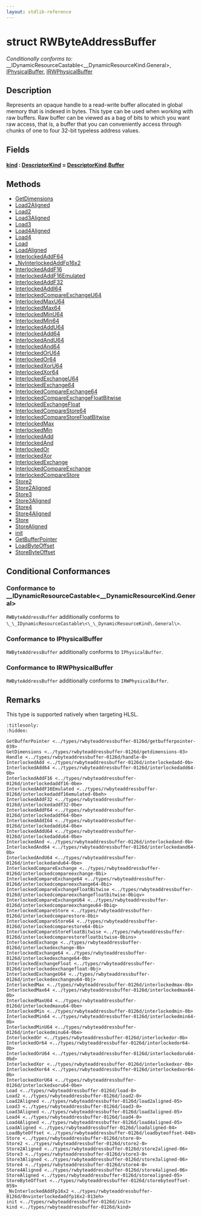 ```yaml
---
layout: stdlib-reference
---
```


# struct RWByteAddressBuffer

*Conditionally conforms to:* \_\_IDynamicResourceCastable\<\_\_DynamicResourceKind\.General\>, [IPhysicalBuffer](../../interfaces/iphysicalbuffer-019/index.html), [IRWPhysicalBuffer](../../interfaces/irwphysicalbuffer-0123b/index.html)

## Description

Represents an opaque handle to a read-write buffer allocated in global memory that is indexed in bytes.
This type can be used when working with raw buffers. Raw buffer can be viewed as a bag of bits to
which you want raw access, that is, a buffer that you can conveniently access through chunks of one to
four 32-bit typeless address values.

## Fields

####  <a id="decl-kind"></a>[kind](kind.html) : [DescriptorKind](../descriptorkind-0a/index.html) = [DescriptorKind](../descriptorkind-0a/index.html)\.[Buffer](../descriptorkind-0a/index.html#decl-Buffer)

## Methods

* [GetDimensions](getdimensions-03.html)
* [Load2Aligned](load2aligned-05.html)
* [Load2](load2-0.html)
* [Load3Aligned](load3aligned-05.html)
* [Load3](load3-0.html)
* [Load4Aligned](load4aligned-05.html)
* [Load4](load4-0.html)
* [Load](load-0.html)
* [LoadAligned](loadaligned-04.html)
* [InterlockedAddF64](interlockedaddf64-0be.html)
* [\_NvInterlockedAddFp16x2](0nvinterlockedaddfp16x2-013eh.html)
* [InterlockedAddF16](interlockedaddf16-0be.html)
* [InterlockedAddF16Emulated](interlockedaddf16emulated-0beh.html)
* [InterlockedAddF32](interlockedaddf32-0be.html)
* [InterlockedAddI64](interlockedaddi64-0be.html)
* [InterlockedCompareExchangeU64](interlockedcompareexchangeu64-0biq.html)
* [InterlockedMaxU64](interlockedmaxu64-0be.html)
* [InterlockedMax64](interlockedmax64-0b.html)
* [InterlockedMinU64](interlockedminu64-0be.html)
* [InterlockedMin64](interlockedmin64-0b.html)
* [InterlockedAddU64](interlockedaddu64-0be.html)
* [InterlockedAdd64](interlockedadd64-0b.html)
* [InterlockedAndU64](interlockedandu64-0be.html)
* [InterlockedAnd64](interlockedand64-0b.html)
* [InterlockedOrU64](interlockedoru64-0bd.html)
* [InterlockedOr64](interlockedor64-0b.html)
* [InterlockedXorU64](interlockedxoru64-0be.html)
* [InterlockedXor64](interlockedxor64-0b.html)
* [InterlockedExchangeU64](interlockedexchangeu64-0bj.html)
* [InterlockedExchange64](interlockedexchange64-0b.html)
* [InterlockedCompareExchange64](interlockedcompareexchange64-0bi.html)
* [InterlockedCompareExchangeFloatBitwise](interlockedcompareexchangefloatbitwise-0biqv.html)
* [InterlockedExchangeFloat](interlockedexchangefloat-0bj.html)
* [InterlockedCompareStore64](interlockedcomparestore64-0bi.html)
* [InterlockedCompareStoreFloatBitwise](interlockedcomparestorefloatbitwise-0bins.html)
* [InterlockedMax](interlockedmax-0b.html)
* [InterlockedMin](interlockedmin-0b.html)
* [InterlockedAdd](interlockedadd-0b.html)
* [InterlockedAnd](interlockedand-0b.html)
* [InterlockedOr](interlockedor-0b.html)
* [InterlockedXor](interlockedxor-0b.html)
* [InterlockedExchange](interlockedexchange-0b.html)
* [InterlockedCompareExchange](interlockedcompareexchange-0bi.html)
* [InterlockedCompareStore](interlockedcomparestore-0bi.html)
* [Store2](store2-0.html)
* [Store2Aligned](store2aligned-06.html)
* [Store3](store3-0.html)
* [Store3Aligned](store3aligned-06.html)
* [Store4](store4-0.html)
* [Store4Aligned](store4aligned-06.html)
* [Store](store-0.html)
* [StoreAligned](storealigned-05.html)
* [init](init.html)
* [GetBufferPointer](getbufferpointer-039.html)
* [LoadByteOffset](loadbyteoffset-048.html)
* [StoreByteOffset](storebyteoffset-059.html)

## Conditional Conformances

### Conformance to \_\_IDynamicResourceCastable\<\_\_DynamicResourceKind\.General\>
`RWByteAddressBuffer` additionally conforms to `\_\_IDynamicResourceCastable\<\_\_DynamicResourceKind\.General\>`.
### Conformance to IPhysicalBuffer
`RWByteAddressBuffer` additionally conforms to `IPhysicalBuffer`.
### Conformance to IRWPhysicalBuffer
`RWByteAddressBuffer` additionally conforms to `IRWPhysicalBuffer`.
## Remarks


This type is supported natively when targeting HLSL.



```{toctree}
:titlesonly:
:hidden:

GetBufferPointer <../types/rwbyteaddressbuffer-0126d/getbufferpointer-039>
GetDimensions <../types/rwbyteaddressbuffer-0126d/getdimensions-03>
Handle <../types/rwbyteaddressbuffer-0126d/handle-0>
InterlockedAdd <../types/rwbyteaddressbuffer-0126d/interlockedadd-0b>
InterlockedAdd64 <../types/rwbyteaddressbuffer-0126d/interlockedadd64-0b>
InterlockedAddF16 <../types/rwbyteaddressbuffer-0126d/interlockedaddf16-0be>
InterlockedAddF16Emulated <../types/rwbyteaddressbuffer-0126d/interlockedaddf16emulated-0beh>
InterlockedAddF32 <../types/rwbyteaddressbuffer-0126d/interlockedaddf32-0be>
InterlockedAddF64 <../types/rwbyteaddressbuffer-0126d/interlockedaddf64-0be>
InterlockedAddI64 <../types/rwbyteaddressbuffer-0126d/interlockedaddi64-0be>
InterlockedAddU64 <../types/rwbyteaddressbuffer-0126d/interlockedaddu64-0be>
InterlockedAnd <../types/rwbyteaddressbuffer-0126d/interlockedand-0b>
InterlockedAnd64 <../types/rwbyteaddressbuffer-0126d/interlockedand64-0b>
InterlockedAndU64 <../types/rwbyteaddressbuffer-0126d/interlockedandu64-0be>
InterlockedCompareExchange <../types/rwbyteaddressbuffer-0126d/interlockedcompareexchange-0bi>
InterlockedCompareExchange64 <../types/rwbyteaddressbuffer-0126d/interlockedcompareexchange64-0bi>
InterlockedCompareExchangeFloatBitwise <../types/rwbyteaddressbuffer-0126d/interlockedcompareexchangefloatbitwise-0biqv>
InterlockedCompareExchangeU64 <../types/rwbyteaddressbuffer-0126d/interlockedcompareexchangeu64-0biq>
InterlockedCompareStore <../types/rwbyteaddressbuffer-0126d/interlockedcomparestore-0bi>
InterlockedCompareStore64 <../types/rwbyteaddressbuffer-0126d/interlockedcomparestore64-0bi>
InterlockedCompareStoreFloatBitwise <../types/rwbyteaddressbuffer-0126d/interlockedcomparestorefloatbitwise-0bins>
InterlockedExchange <../types/rwbyteaddressbuffer-0126d/interlockedexchange-0b>
InterlockedExchange64 <../types/rwbyteaddressbuffer-0126d/interlockedexchange64-0b>
InterlockedExchangeFloat <../types/rwbyteaddressbuffer-0126d/interlockedexchangefloat-0bj>
InterlockedExchangeU64 <../types/rwbyteaddressbuffer-0126d/interlockedexchangeu64-0bj>
InterlockedMax <../types/rwbyteaddressbuffer-0126d/interlockedmax-0b>
InterlockedMax64 <../types/rwbyteaddressbuffer-0126d/interlockedmax64-0b>
InterlockedMaxU64 <../types/rwbyteaddressbuffer-0126d/interlockedmaxu64-0be>
InterlockedMin <../types/rwbyteaddressbuffer-0126d/interlockedmin-0b>
InterlockedMin64 <../types/rwbyteaddressbuffer-0126d/interlockedmin64-0b>
InterlockedMinU64 <../types/rwbyteaddressbuffer-0126d/interlockedminu64-0be>
InterlockedOr <../types/rwbyteaddressbuffer-0126d/interlockedor-0b>
InterlockedOr64 <../types/rwbyteaddressbuffer-0126d/interlockedor64-0b>
InterlockedOrU64 <../types/rwbyteaddressbuffer-0126d/interlockedoru64-0bd>
InterlockedXor <../types/rwbyteaddressbuffer-0126d/interlockedxor-0b>
InterlockedXor64 <../types/rwbyteaddressbuffer-0126d/interlockedxor64-0b>
InterlockedXorU64 <../types/rwbyteaddressbuffer-0126d/interlockedxoru64-0be>
Load <../types/rwbyteaddressbuffer-0126d/load-0>
Load2 <../types/rwbyteaddressbuffer-0126d/load2-0>
Load2Aligned <../types/rwbyteaddressbuffer-0126d/load2aligned-05>
Load3 <../types/rwbyteaddressbuffer-0126d/load3-0>
Load3Aligned <../types/rwbyteaddressbuffer-0126d/load3aligned-05>
Load4 <../types/rwbyteaddressbuffer-0126d/load4-0>
Load4Aligned <../types/rwbyteaddressbuffer-0126d/load4aligned-05>
LoadAligned <../types/rwbyteaddressbuffer-0126d/loadaligned-04>
LoadByteOffset <../types/rwbyteaddressbuffer-0126d/loadbyteoffset-048>
Store <../types/rwbyteaddressbuffer-0126d/store-0>
Store2 <../types/rwbyteaddressbuffer-0126d/store2-0>
Store2Aligned <../types/rwbyteaddressbuffer-0126d/store2aligned-06>
Store3 <../types/rwbyteaddressbuffer-0126d/store3-0>
Store3Aligned <../types/rwbyteaddressbuffer-0126d/store3aligned-06>
Store4 <../types/rwbyteaddressbuffer-0126d/store4-0>
Store4Aligned <../types/rwbyteaddressbuffer-0126d/store4aligned-06>
StoreAligned <../types/rwbyteaddressbuffer-0126d/storealigned-05>
StoreByteOffset <../types/rwbyteaddressbuffer-0126d/storebyteoffset-059>
_NvInterlockedAddFp16x2 <../types/rwbyteaddressbuffer-0126d/0nvinterlockedaddfp16x2-013eh>
init <../types/rwbyteaddressbuffer-0126d/init>
kind <../types/rwbyteaddressbuffer-0126d/kind>
```
